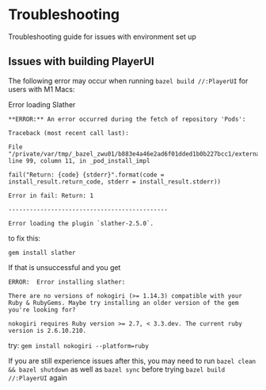 
# Troubleshooting
  

Troubleshooting guide for issues with environment set up
  

## Issues with building PlayerUI

The following error may occur when running `bazel build //:PlayerUI` for users with M1 Macs:

Error loading Slather 
```
**ERROR:** An error occurred during the fetch of repository 'Pods':

Traceback (most recent call last):

File "/private/var/tmp/_bazel_zwu01/b883e4a46e2ad6f01dded1b0b227bcc1/external/rules_player/cocoapods/cocoapod.bzl", line 99, column 11, in _pod_install_impl

fail("Return: {code} {stderr}".format(code = install_result.return_code, stderr = install_result.stderr))

Error in fail: Return: 1

---------------------------------------------

Error loading the plugin `slather-2.5.0`.
```
  

  

to fix this:

`gem install slather`

  

If that is unsuccessful and you get

  
```
ERROR:  Error installing slather:

There are no versions of nokogiri (>= 1.14.3) compatible with your Ruby & RubyGems. Maybe try installing an older version of the gem you're looking for?

nokogiri requires Ruby version >= 2.7, < 3.3.dev. The current ruby version is 2.6.10.210.
```
  

try:
`gem install nokogiri --platform=ruby`

If you are still experience issues after this, you may need to run 
`bazel clean && bazel shutdown` as well as `bazel sync` before trying `bazel build //:PlayerUI` again
